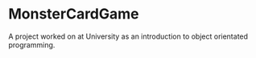 # MonsterCardGame
A project worked on at University as an introduction to object orientated programming.
